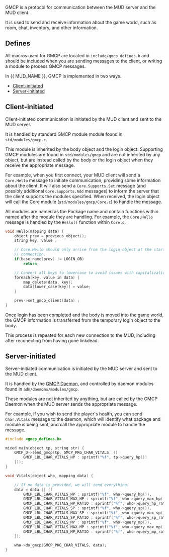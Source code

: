 GMCP is a protocol for communication between the MUD server and the MUD client.

It is used to send and receive information about the game world, such as room,
chat, inventory, and other information.

## Defines

All macros used for GMCP are located in `include/gmcp_defines.h` and should
be included when you are sending messages to the client, or writing a module
to process GMCP messages.

In {{ MUD_NAME }}, GMCP is implemented in two ways.

* [Client-initiated](#client-initiated)
* [Server-initiated](#server-initiated)

## Client-initiated

Client-initiated communication is initiated by the MUD client and sent to the
MUD server.

It is handled by standard GMCP module module found in `std/modules/gmcp.c`.

This module is inherited by the body object and the login object. Supporting
GMCP modules are found in `std/modules/gmcp` and are not inherited by any
object, but are instead called by the body or the login object when they
receive the appropriate message.

For example, when you first connect, your MUD client will send a `Core.Hello`
message to initiate communication, providing some information about the
client. It will also send a `Core.Supports.Set` message (and possibly
additional `Core.Supports.Add` messages) to inform the server that the client
supports the modules specified. When received, the login object will call the
Core module (`std/modules/gmcp/Core.c`) to handle the message.

All modules are named as the Package name and contain functions within named
after the module they are handling. For example, the `Core.Hello` message is
handled by the `Hello()` function within `Core.c`.

``` c title="std/modules/gmcp/Core.c"
void Hello(mapping data) {
    object prev = previous_object();
    string key, value ;

    // Core.Hello should only arrive from the login object at the start of the
    // connection.
    if(base_name(prev) != LOGIN_OB)
        return;

    // Convert all keys to lowercase to avoid issues with capitalization.
    foreach(key, value in data) {
        map_delete(data, key);
        data[lower_case(key)] = value;
    }

    prev->set_gmcp_client(data) ;
}
```

Once login has been completed and the body is moved into the game world, the
GMCP information is transferred from the temporary login object to the body.

This process is repeated for each new connection to the MUD, including after
reconecting from having gone linkdead.

## Server-initiated

Server-initiated communication is initiated by the MUD server and sent to the
MUD client.

It is handled by the [GMCP Daemon](daemons/gmcp.md), and controlled by daemon
modules found in `adm/daemons/modules/gmcp`.

These modules are not inherited by anything, but are called by the GMCP Daemon
when the MUD server sends the appropriate message.

For example, if you wish to send the player's health, you can send `Char.Vitals`
message to the daemon, which will identify what package and module is being
sent, and call the appropriate module to handle the message.

``` c title="cmds/std/hp.c"
#include <gmcp_defines.h>

mixed main(object tp, string str) {
    GMCP_D->send_gmcp(tp, GMCP_PKG_CHAR_VITALS, ([
        GMCP_LBL_CHAR_VITALS_HP : sprintf("%f", tp->query_hp())
    ]));
}
```

``` c title="adm/daemons/modules/gmcp/Char.c"
void Vitals(object who, mapping data) {

    // If no data is provided, we will send everything.
    data = data || ([
        GMCP_LBL_CHAR_VITALS_HP : sprintf("%f", who->query_hp()),
        GMCP_LBL_CHAR_VITALS_MAX_HP : sprintf("%f", who->query_max_hp()),
        GMCP_LBL_CHAR_VITALS_HP_RATIO : sprintf("%f", who->query_hp_ratio()),
        GMCP_LBL_CHAR_VITALS_SP : sprintf("%f", who->query_sp()),
        GMCP_LBL_CHAR_VITALS_MAX_SP : sprintf("%f", who->query_max_sp()),
        GMCP_LBL_CHAR_VITALS_SP_RATIO : sprintf("%f", who->query_sp_ratio()),
        GMCP_LBL_CHAR_VITALS_MP : sprintf("%f", who->query_mp()),
        GMCP_LBL_CHAR_VITALS_MAX_MP : sprintf("%f", who->query_max_mp()),
        GMCP_LBL_CHAR_VITALS_MP_RATIO : sprintf("%f", who->query_mp_ratio()),
    ]);

    who->do_gmcp(GMCP_PKG_CHAR_VITALS, data);
}
```
